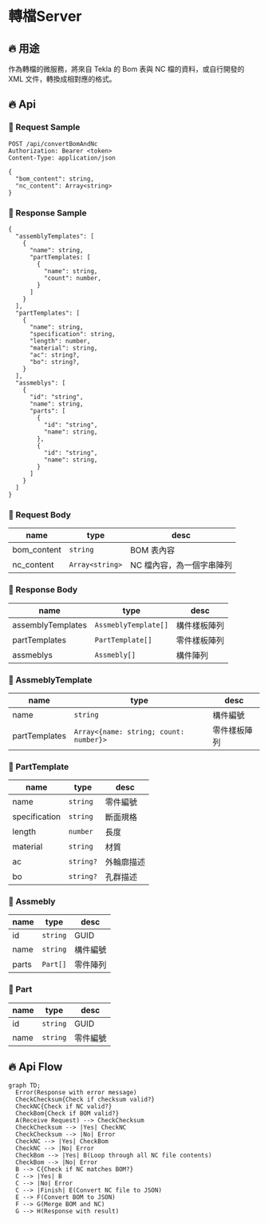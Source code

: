 # 轉檔Server

## 🔥 用途

作為轉檔的微服務，將來自 Tekla 的 Bom 表與 NC 檔的資料，或自行開發的 XML 文件，轉換成相對應的格式。

## 🔥 Api

### 🔶 Request Sample

```http
POST /api/convertBomAndNc
Authorization: Bearer <token>
Content-Type: application/json

{
  "bom_content": string,
  "nc_content": Array<string>
}
```

### 🔶 Response Sample

```http
{
  "assemblyTemplates": [
    {
      "name": string,
      "partTemplates: [
        {
          "name": string,
          "count": number,
        }
      ]
    }
  ],
  "partTemplates": [
    {
      "name": string,
      "specification": string,
      "length": number,
      "material": string,
      "ac": string?,
      "bo": string?,
    }
  ],
  "assmeblys": [
    {
      "id": "string",
      "name": string,
      "parts": [
        {
          "id": "string",
          "name": string,
        },
        {
          "id": "string",
          "name": string,
        }
      ]
    }
  ]
}
```

### 🔶 Request Body

| name        | type            | desc                      |
| ----------- | --------------- | ------------------------- |
| bom_content | `string`        | BOM 表內容                |
| nc_content  | `Array<string>` | NC 檔內容，為一個字串陣列 |

### 🔶 Response Body

| name              | type                 | desc         |
| ----------------- | -------------------- | ------------ |
| assemblyTemplates | `AssmeblyTemplate[]` | 構件樣板陣列 |
| partTemplates     | `PartTemplate[]`     | 零件樣板陣列 |
| assmeblys         | `Assmebly[]`         | 構件陣列     |

### 🔶 AssmeblyTemplate

| name          | type                                   | desc         |
| ------------- | -------------------------------------- | ------------ |
| name          | `string`                               | 構件編號     |
| partTemplates | `Array<{name: string; count: number}>` | 零件樣板陣列 |

### 🔶 PartTemplate

| name          | type      | desc       |
| ------------- | --------- | ---------- |
| name          | `string`  | 零件編號   |
| specification | `string`  | 斷面規格   |
| length        | `number`  | 長度       |
| material      | `string`  | 材質       |
| ac            | `string?` | 外輪廓描述 |
| bo            | `string?` | 孔群描述   |

### 🔶 Assmebly

| name  | type     | desc     |
| ----- | -------- | -------- |
| id    | `string` | GUID     |
| name  | `string` | 構件編號 |
| parts | `Part[]` | 零件陣列 |

### 🔶 Part

| name | type     | desc     |
| ---- | -------- | -------- |
| id   | `string` | GUID     |
| name | `string` | 零件編號 |

## 🔥 Api Flow

```mermaid
graph TD;
  Error(Response with error message)
  CheckChecksum{Check if checksum valid?}
  CheckNC{Check if NC valid?}
  CheckBom{Check if BOM valid?}
  A(Receive Request) --> CheckChecksum
  CheckChecksum --> |Yes| CheckNC
  CheckChecksum --> |No| Error
  CheckNC --> |Yes| CheckBom
  CheckNC --> |No| Error
  CheckBom --> |Yes| B(Loop through all NC file contents)
  CheckBom --> |No| Error
  B --> C{Check if NC matches BOM?}
  C --> |Yes| B
  C --> |No| Error
  C --> |Finish| E(Convert NC file to JSON)
  E --> F(Convert BOM to JSON)
  F --> G(Merge BOM and NC)
  G --> H(Response with result)
```
